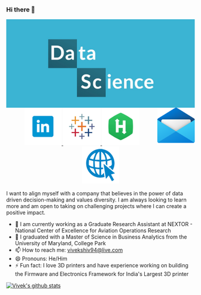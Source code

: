 
### Hi there 👋
<!--

**vshiv667/Vivek_Readme** is a ✨ _special_ ✨ repository because its `README.md` (this file) appears on your GitHub profile.

-->

<p align="center">
  <img src="https://github.com/vshiv667/Vivek_Readme/blob/main/intro.jpg", style="border:0px;margin:0px;float:right" />
</p>



<p align="center">
  <a href="mailto: vivekshiv94@live.com">
  <img src="https://github.com/vshiv667/Vivek_Readme/blob/main/email.png", style="border:0px;margin:0px;float:right" height = "100" width="100"/>
  </a>


  <a href="https://www.linkedin.com/in/viveksivarama">
  <img src="https://github.com/vshiv667/Vivek_Readme/blob/main/linkedin2.png" style=”float:right” height = "100" width="100" />
  </a>
                                                                                      
  <a href="https://public.tableau.com/profile/vshiv667#!">
  <img src="https://github.com/vshiv667/Vivek_Readme/blob/main/tableau.jpg", style=”float:right”/ height = "100" width="100">
  </a>
  
  <a href="https://www.hackerrank.com/mendis_vivek99">
  <img src="https://github.com/vshiv667/Vivek_Readme/blob/main/hackerrank.jpeg", style=”float:right”/ height = "100" width="100">
  </a>
  
  <a href="https://viveksivalingam.com">
  <img src="https://github.com/vshiv667/Vivek_Readme/blob/main/website.png", style=”float:right”/ height = "100" width="100">
  </a>
  
  
</p>


I want to align myself with a company that believes in the power of data driven decision-making and values diversity. I am always looking to learn more and am open to taking on challenging projects where I can create a positive impact.

- 🔭 I am currently working as a Graduate Research Assistant at NEXTOR - National Center of Excellence for Aviation Operations Research
- 🌱 I graduated with a Master of Science in Business Analytics from the University of Maryland, College Park
- 📫 How to reach me: vivekshiv94@live.com
- 😄 Pronouns: He/Him
- ⚡ Fun fact: I love 3D printers and have experience working on building the Firmware and Electronics Framework for India's Largest 3D printer

[![Vivek's github stats](https://github-readme-stats.vercel.app/api?username=vshiv667)](https://github.com/anuraghazra/github-readme-stats)
	
 
